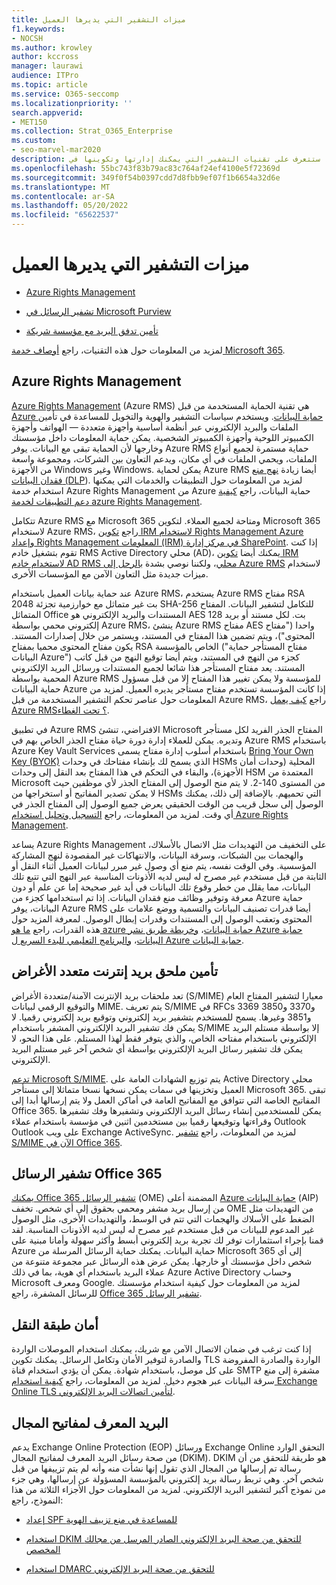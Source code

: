 ```yaml
---
title: ميزات التشفير التي يديرها العميل
f1.keywords:
- NOCSH
ms.author: krowley
author: kccross
manager: laurawi
audience: ITPro
ms.topic: article
ms.service: O365-seccomp
ms.localizationpriority: ''
search.appverid:
- MET150
ms.collection: Strat_O365_Enterprise
ms.custom:
- seo-marvel-mar2020
description: في هذه المقالة، ستتعرف على تقنيات التشفير التي يمكنك إدارتها وتكوينها في Microsoft 365.
ms.openlocfilehash: 55bc743f83b79ac83c764af24ef4100e5f72369d
ms.sourcegitcommit: 349f0f54b0397cdd7d8fbb9ef07f1b6654a32d6e
ms.translationtype: MT
ms.contentlocale: ar-SA
ms.lasthandoff: 05/20/2022
ms.locfileid: "65622537"
---
```

# <a name="customer-managed-encryption-features"></a>ميزات التشفير التي يديرها العميل

- [Azure Rights Management](/azure/information-protection/what-is-azure-rms)

- [تشفير الرسائل في Microsoft Purview](https://products.office.com/en-us/exchange/office-365-message-encryption)

- [تأمين تدفق البريد مع مؤسسة شريكة](/exchange/mail-flow-best-practices/use-connectors-to-configure-mail-flow/set-up-connectors-for-secure-mail-flow-with-a-partner)

لمزيد من المعلومات حول هذه التقنيات، راجع [أوصاف خدمة Microsoft 365](/office365/servicedescriptions/office-365-service-descriptions-technet-library).

## <a name="azure-rights-management"></a>Azure Rights Management

[Azure Rights Management](/azure/information-protection/what-is-azure-rms) (Azure RMS) هي تقنية الحماية المستخدمة من قبل [Azure حماية البيانات](/information-protection/understand-explore/what-is-information-protection). ويستخدم سياسات التشفير والهوية والتخويل للمساعدة في تأمين الملفات والبريد الإلكتروني عبر أنظمة أساسية وأجهزة متعددة — الهواتف وأجهزة الكمبيوتر اللوحية وأجهزة الكمبيوتر الشخصية. يمكن حماية المعلومات داخل مؤسستك وخارجها لأن الحماية تبقى مع البيانات. يوفر Azure RMS حماية مستمرة لجميع أنواع الملفات، ويحمي الملفات في أي مكان، ويدعم التعاون بين الشركات، ومجموعة واسعة من الأجهزة Windows وغير Windows. يمكن لحماية Azure RMS أيضا زيادة [نهج منع فقدان البيانات (DLP](/exchange/security-and-compliance/data-loss-prevention/data-loss-prevention)). لمزيد من المعلومات حول التطبيقات والخدمات التي يمكنها استخدام خدمة Azure Rights Management من Azure حماية البيانات، راجع [كيفية دعم التطبيقات لخدمة azure Rights Management](/information-protection/understand-explore/applications-support).

تتكامل Azure RMS مع Microsoft 365 ومتاحة لجميع العملاء. لتكوين Microsoft 365 لاستخدام Azure RMS، راجع [تكوين IRM لاستخدام Rights Management Azure وإعداد Rights Management المعلومات (IRM) في مركز إدارة SharePoint](../enterprise/activate-rms-in-microsoft-365.md). إذا كنت تقوم بتشغيل خادم RMS Active Directory محلي (AD)، يمكنك أيضا [تكوين IRM لاستخدام خادم AD RMS محلي](/office365/SecurityCompliance/configure-irm-to-use-an-on-premises-ad-rms-server)، ولكننا نوصي بشدة [بالرحل إلى Azure RMS](/azure/information-protection/migrate-from-ad-rms-to-azure-rms) لاستخدام ميزات جديدة مثل التعاون الآمن مع المؤسسات الأخرى.

عند حماية بيانات العميل باستخدام Azure RMS، يستخدم Azure RMS مفتاح RSA 2048 بت غير متماثل مع خوارزمية تجزئة SHA-256 للتكامل لتشفير البيانات. المفتاح المتماثل Office المستندات والبريد الإلكتروني هو AES 128 بت. لكل مستند أو بريد إلكتروني محمي بواسطة Azure RMS، ينشئ Azure RMS مفتاح AES واحدا ("مفتاح المحتوى")، ويتم تضمين هذا المفتاح في المستند، ويستمر من خلال إصدارات المستند. يكون مفتاح المحتوى محميا بمفتاح RSA الخاص بالمؤسسة ("مفتاح المستأجر حماية البيانات Azure") كجزء من النهج في المستند، ويتم أيضا توقيع النهج من قبل كاتب المستند. يعد مفتاح المستأجر هذا شائعا لجميع المستندات ورسائل البريد الإلكتروني المحمية بواسطة Azure RMS للمؤسسة ولا يمكن تغيير هذا المفتاح إلا من قبل مسؤول حماية البيانات Azure إذا كانت المؤسسة تستخدم مفتاح مستأجر يديره العميل. لمزيد من المعلومات حول عناصر تحكم التشفير المستخدمة من قبل Azure RMS، راجع [كيف يعمل Azure RMS؟ تحت الغطاء](/information-protection/understand-explore/how-does-it-work).

في تطبيق Azure RMS الافتراضي، تنشئ Microsoft المفتاح الجذر الفريد لكل مستأجر وتديره. يمكن للعملاء إدارة دورة حياة مفتاح الجذر الخاص بهم في Azure RMS باستخدام Azure Key Vault Services باستخدام أسلوب إدارة مفتاح يسمى [Bring Your Own Key (BYOK)](/azure/information-protection/plan-implement-tenant-key) الذي يسمح لك بإنشاء مفتاحك في وحدات HSMs المحلية (وحدات أمان الأجهزة)، والبقاء في التحكم في هذا المفتاح بعد النقل إلى وحدات HSM المعتمدة من Microsoft من المستوى 140-2. لا يتم منح الوصول إلى المفتاح الجذر لأي موظفين حيث لا يمكن تصدير المفاتيح أو استخراجها من HSMs التي تحميهم. بالإضافة إلى ذلك، يمكنك الوصول إلى سجل قريب من الوقت الحقيقي يعرض جميع الوصول إلى المفتاح الجذر في أي وقت. لمزيد من المعلومات، راجع [التسجيل وتحليل استخدام Azure Rights Management](/azure/information-protection/log-analyze-usage).

يساعد Azure Rights Management على التخفيف من التهديدات مثل الاتصال بالأسلاك، والهجمات بين الشبكات، وسرقة البيانات، والانتهاكات غير المقصودة لنهج المشاركة المؤسسية. وفي الوقت نفسه، يتم منع أي وصول غير مبرر لبيانات العميل أثناء النقل أو الثابتة من قبل مستخدم غير مصرح له ليس لديه الأذونات المناسبة عبر النهج التي تتبع تلك البيانات، مما يقلل من خطر وقوع تلك البيانات في أيد غير صحيحة إما عن علم أو دون معرفة وتوفير وظائف منع فقدان البيانات. إذا تم استخدامها كجزء من Azure حماية البيانات، يوفر Azure RMS أيضا قدرات تصنيف البيانات والتسمية ووضع علامات على المحتوى وتعقب الوصول إلى المستندات وقدرات إبطال الوصول. لمعرفة المزيد حول هذه القدرات، راجع [ما هو azure حماية البيانات](/information-protection/understand-explore/what-is-information-protection)، [وخريطة طريق نشر Azure حماية البيانات](/information-protection/plan-design/deployment-roadmap)، [والبرنامج التعليمي للبدء السريع ل Azure حماية البيانات](/information-protection/get-started/infoprotect-quick-start-tutorial).

## <a name="secure-multipurpose-internet-mail-extension"></a>تأمين ملحق بريد إنترنت متعدد الأغراض

تعد ملحقات بريد الإنترنت الآمنة/متعددة الأغراض (S/MIME) معيارا لتشفير المفتاح العام والتوقيع الرقمي لبيانات MIME. يتم تعريف S/MIME في RFCs 3369 و3370 و3850 و3851 وغيرها. يسمح للمستخدم بتشفير بريد إلكتروني وتوقيع بريد إلكتروني رقميا. لا يمكن فك تشفير البريد الإلكتروني المشفر باستخدام S/MIME إلا بواسطة مستلم البريد الإلكتروني باستخدام مفتاحه الخاص، والذي يتوفر فقط لهذا المستلم. على هذا النحو، لا يمكن فك تشفير رسائل البريد الإلكتروني بواسطة أي شخص آخر غير مستلم البريد الإلكتروني.

[تدعم Microsoft S/MIME](https://blogs.technet.com/b/exchange/archive/2014/12/15/how-to-configure-s-mime-in-office-365.aspx). يتم توزيع الشهادات العامة على Active Directory محلي العميل وتخزينها في سمات يمكن نسخها نسخا متماثلا إلى مستأجر Microsoft 365. تبقى المفاتيح الخاصة التي تتوافق مع المفاتيح العامة في أماكن العمل ولا يتم إرسالها أبدا إلى Office 365. يمكن للمستخدمين إنشاء رسائل البريد الإلكتروني وتشفيرها وفك تشفيرها وقراءتها وتوقيعها رقميا بين مستخدمين اثنين في مؤسسة باستخدام عملاء Outlook Outlook على ويب Exchange ActiveSync. لمزيد من المعلومات، راجع [تشفير S/MIME الآن في Office 365](https://blogs.office.com/2014/02/26/smime-encryption-now-in-office-365/).

## <a name="office-365-message-encryption"></a>تشفير الرسائل Office 365

[يمكنك Office 365 تشفير الرسائل](https://products.office.com/exchange/office-365-message-encryption) (OME) المضمنة أعلى [Azure حماية البيانات](/information-protection/understand-explore/what-is-information-protection) (AIP) من إرسال بريد مشفر ومحمي بحقوق إلى أي شخص. تخفف OME من التهديدات مثل الضغط على الأسلاك والهجمات التي تتم في الوسط، والتهديدات الأخرى، مثل الوصول غير المدعوم للبيانات من قبل مستخدم غير مصرح له ليس لديه الأذونات المناسبة. لقد قمنا بإجراء استثمارات توفر لك تجربة بريد إلكتروني أبسط وأكثر سهولة وأمانا مبنية على Azure حماية البيانات. يمكنك حماية الرسائل المرسلة من Microsoft 365 إلى أي شخص داخل مؤسستك أو خارجها. يمكن عرض هذه الرسائل عبر مجموعة متنوعة من عملاء البريد باستخدام أي هوية، بما في ذلك Azure Active Directory وحساب Microsoft ومعرف Google. لمزيد من المعلومات حول كيفية استخدام مؤسستك للرسائل المشفرة، راجع [Office 365 تشفير الرسائل](./ome.md).

## <a name="transport-layer-security"></a>أمان طبقة النقل

إذا كنت ترغب في ضمان الاتصال الآمن مع شريك، يمكنك استخدام الموصلات الواردة والصادرة لتوفير الأمان وتكامل الرسائل. يمكنك تكوين TLS الواردة والصادرة المفروضة على كل موصل، باستخدام شهادة. يمكن أن يؤدي استخدام قناة SMTP مشفرة إلى منع سرقة البيانات عبر هجوم دخيل. لمزيد من المعلومات، راجع [كيفية استخدام Exchange Online TLS لتأمين اتصالات البريد الإلكتروني](./exchange-online-uses-tls-to-secure-email-connections.md).

## <a name="domain-keys-identified-mail"></a>البريد المعرف لمفاتيح المجال

يدعم Exchange Online Protection (EOP) ورسائل Exchange Online التحقق الوارد من صحة رسائل البريد المعرف لمفاتيح المجال (DKIM). DKIM هو طريقة للتحقق من أن رسالة تم إرسالها من المجال الذي تقول إنها نشأت منه وأنه لم يتم تزييفها من قبل شخص آخر. وهي تربط رسالة بريد إلكتروني بالمؤسسة المسؤولة عن إرسالها، وهي جزء من نموذج أكبر لتشفير البريد الإلكتروني. لمزيد من المعلومات حول الأجزاء الثلاثة من هذا النموذج، راجع:

- [إعداد SPF للمساعدة في منع تزييف الهوية](/office365/SecurityCompliance/set-up-spf-in-office-365-to-help-prevent-spoofing)

- [استخدام DKIM للتحقق من صحة البريد الإلكتروني الصادر المرسل من مجالك المخصص](/office365/SecurityCompliance/use-dkim-to-validate-outbound-email)

- [استخدام DMARC للتحقق من صحة البريد الإلكتروني](/office365/SecurityCompliance/use-dmarc-to-validate-email)
